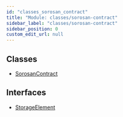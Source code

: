 ```yaml
---
id: "classes_sorosan_contract"
title: "Module: classes/sorosan-contract"
sidebar_label: "classes/sorosan-contract"
sidebar_position: 0
custom_edit_url: null
---
```


## Classes

- [SorosanContract](../classes/classes_sorosan_contract.SorosanContract.md)

## Interfaces

- [StorageElement](../interfaces/classes_sorosan_contract.StorageElement.md)
